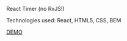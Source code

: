 React Timer (no RxJS!)

Technologies used: React, HTML5, CSS, BEM

[DEMO](https://vladdyrenkov.github.io/Watch-React/)
